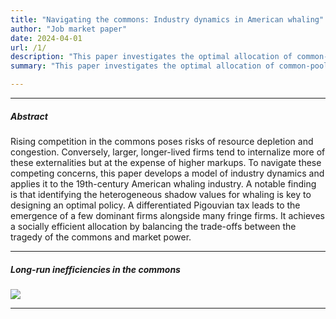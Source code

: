 ```yaml
---
title: "Navigating the commons: Industry dynamics in American whaling"
author: "Job market paper"
date: 2024-04-01
url: /1/
description: "This paper investigates the optimal allocation of common-pool resources over the long run. It develops a model of industry dynamics in the commons and applies it to the largest common-pool industry in history—American whaling."
summary: "This paper investigates the optimal allocation of common-pool resources over the long run. It develops a model of industry dynamics in the commons and applies it to the largest common-pool industry in history—American whaling."

---
```


---

##### Abstract

Rising competition in the commons poses risks of resource depletion and congestion. Conversely, larger, longer-lived firms tend to internalize more of these externalities but at the expense of higher markups. To navigate these competing concerns, this paper develops a model of industry dynamics and applies it to the 19th-century American whaling industry. A notable finding is that identifying the heterogeneous shadow values for whaling is key to designing an optimal policy. A differentiated Pigouvian tax leads to the emergence of a few dominant firms alongside many fringe firms. It achieves a socially efficient allocation by balancing the trade-offs between the tragedy of the commons and market power. 

---

##### Long-run inefficiencies in the commons

![](/navigating-the-common-fig1.png)

---
